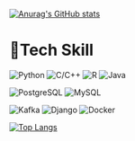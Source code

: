  
[![Anurag's GitHub stats](https://github-readme-stats.vercel.app/api?username=othel5808&show_icons=true)](https://github.com/othel5808/github-readme-stats)
# 💬Tech Skill
![Python](https://img.shields.io/badge/Python-3776AB?style=square&logo=Python&logoColor=white)
![C/C++](https://img.shields.io/badge/C++-00427E?style=square&logo=C%2B%2B&logoColor=white)
![R](https://img.shields.io/badge/R-5d6164?style=square&logo=R&logoColor=white)
![Java](https://img.shields.io/badge/Java-E51F24?style=square&logo=Java&logoColor=white)

![PostgreSQL](https://img.shields.io/badge/PostgreSQL-305D8D?style=square&logo=PostgreSQL&logoColor=white)
![MySQL](https://img.shields.io/badge/MySQL-DD8A00?style=square&logo=MySQL&logoColor=white)

![Kafka](https://img.shields.io/badge/Kafka-000000?style=square&logo=ApacheKafka&logoColor=white)
![Django](https://img.shields.io/badge/Django-083a29?style=square&logo=Django&logoColor=white)
![Docker](https://img.shields.io/badge/Docker-2291E6?style=square&logo=Docker&logoColor=white)

[![Top Langs](https://github-readme-stats.vercel.app/api/top-langs/?username=othel5808&layout=compact)](https://github.com/anuraghazra/github-readme-stats)


<!--
**othel5808/othel5808** is a ✨ _special_ ✨ repository because its `README.md` (this file) appears on your GitHub profile.

Here are some ideas to get you started:

- 🔭 I’m currently working on ...
- 🌱 I’m currently learning ...
- 👯 I’m looking to collaborate on ...
- 🤔 I’m looking for help with ...
- 💬 Ask me about ...
- 📫 How to reach me: ...
- 😄 Pronouns: ...
- ⚡ Fun fact: ...
헤더 꾸미기 : https://github.com/kyechan99/capsule-render#slice
Stats card : https://github.com/anuraghazra/github-readme-stats
아이콘 취득 : https://simpleicons.org/
URL 특수문자 코드 https://denodo1.tistory.com/217
-->
